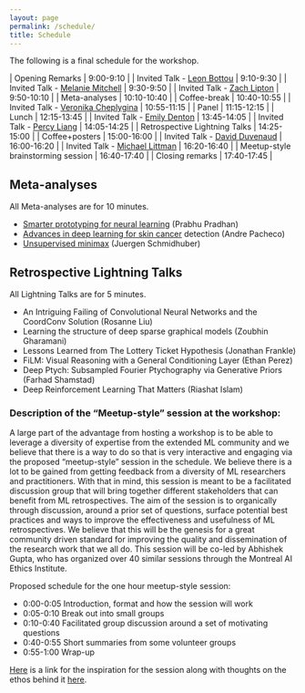 ```yaml
---
layout: page
permalink: /schedule/
title: Schedule
---
```



The following is a final schedule for the workshop. 

| Opening Remarks                    | 9:00-9:10   |
| Invited Talk - [Leon Bottou](https://leon.bottou.org/)         | 9:10-9:30   |
| Invited Talk - [Melanie Mitchell](https://www.santafe.edu/people/profile/melanie-mitchell)    | 9:30-9:50   |
| Invited Talk - [Zach Lipton](http://zacklipton.com/)         | 9:50-10:10  |
| Meta-analyses                      | 10:10-10:40 |
| Coffee-break                       | 10:40-10:55 |
| Invited Talk - [Veronika Cheplygina](https://veronikach.com/) | 10:55-11:15 |
| Panel                              | 11:15-12:15 |
| Lunch                              | 12:15-13:45 |
| Invited Talk - [Emily Denton](https://cs.nyu.edu/~denton/) | 13:45-14:05 |
| Invited Talk - [Percy Liang](https://cs.stanford.edu/~pliang/)         | 14:05-14:25 |
| Retrospective Lightning Talks      | 14:25-15:00 |
| Coffee+posters                     | 15:00-16:00 |
| Invited Talk - [David Duvenaud](http://www.cs.toronto.edu/~duvenaud/)      | 16:00-16:20 |
| Invited Talk - [Michael Littman](http://cs.brown.edu/~mlittman/)     | 16:20-16:40 |
| Meetup-style brainstorming session | 16:40-17:40 |
| Closing remarks                    | 17:40-17:45 |


## Meta-analyses

All Meta-analyses are for 10 minutes.

- [Smarter prototyping for neural learning](../assets/pdfs/RetroNeurIPS_Prabhu_final.pdf) (Prabhu Pradhan)
- [Advances in deep learning for skin cancer](../assets/pdfs/) detection (Andre Pacheco)
- [Unsupervised minimax](https://arxiv.org/abs/1906.04493) (Juergen Schmidhuber)

## Retrospective Lightning Talks

All Lightning Talks are for 5 minutes.

- An Intriguing Failing of Convolutional Neural Networks and the CoordConv Solution (Rosanne Liu) 
- Learning the structure of deep sparse graphical models (Zoubhin Gharamani)
- Lessons Learned from The Lottery Ticket Hypothesis (Jonathan Frankle)
- FiLM: Visual Reasoning with a General Conditioning Layer (Ethan Perez)
- Deep Ptych: Subsampled Fourier Ptychography via Generative Priors (Farhad Shamstad)
- Deep Reinforcement Learning That Matters (Riashat Islam)






### Description of the “Meetup-style” session at the workshop:

A large part of the advantage from hosting a workshop is to be able to leverage a diversity of expertise from the extended ML community and we believe that there is a way to do so that is very interactive and engaging via the proposed “meetup-style” session in the schedule.  We believe there is a lot to be gained from getting feedback from a diversity of ML researchers and practitioners. With that in mind, this session is meant to be a facilitated discussion group that will bring together different stakeholders that can benefit from ML retrospectives. The aim of the session is to organically through discussion, around a prior set of questions, surface potential best practices and ways to improve the effectiveness and usefulness of ML retrospectives. We believe that this will be the genesis for a great community driven standard for improving the quality and dissemination of the research work that we all do. This session will be co-led by Abhishek Gupta, who has organized over 40 similar sessions through the Montreal AI Ethics Institute. 

Proposed schedule for the one hour meetup-style session:

* 0:00-0:05 Introduction, format and how the session will work 
* 0:05-0:10 Break out into small groups 
* 0:10-0:40 Facilitated group discussion around a set of motivating questions
* 0:40-0:55 Short summaries from some volunteer groups
* 0:55-1:00 Wrap-up 

[Here](https://montrealethics.ai/meetup/) is a link for the inspiration for the session along with thoughts on the ethos behind it [here](https://medium.com/montreal-ai-ethics-institute/ai-ethics-inclusivity-in-smart-cities-6b8faebf7ce3). 
